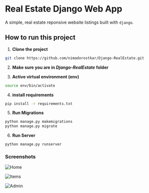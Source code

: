 # Real Estate Django Web App

A simple, real estate reponsive website listings built with `django`.


## How to run this project


1. **Clone the project**

```sh
git clone https://github.com/nimadorostkar/Django-RealEstate.git
```

2.  **Make sure you are in *Django-RealEstate* folder**


3. **Active virtual environment (env)**
```sh
source env/bin/activate
```

4. **install requirements**
```sh
pip install -r requirements.txt
```

5. **Run Migrations**

```sh
python manage.py makemigrations
python manage.py migrate
```

6. **Run Server**

```sh
python manage.py runserver
```



### Screenshots


![Home](https://github.com/nimadorostkar/Django-RealEstate/blob/master/screenshots/2.png)

![Items](https://github.com/nimadorostkar/Django-RealEstate/blob/master/screenshots/1.png)

![Admin](https://github.com/nimadorostkar/Django-RealEstate/blob/master/screenshots/3.png)
